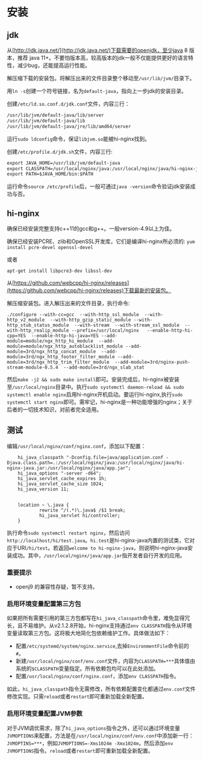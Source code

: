 # 安装

## jdk

从[http://jdk.java.net/](http://jdk.java.net/)下载需要的openjdk，至少java 8 版本，推荐 java 11+。不要怕版本高，较高版本的jdk一般不仅能提供更好的语言特性，减少bug，还能提高运行性能。

解压缩下载的安装包。将解压出来的文件目录整个移动至`/usr/lib/jvm/`目录下。

用`ln -s`创建一个符号链接，名为`default-java`，指向上一步jdk的安装目录。

创建`/etc/ld.so.conf.d/jdk.conf`文件，内容三行：
```txt
/usr/lib/jvm/default-java/lib/server
/usr/lib/jvm/default-java/lib
/usr/lib/jvm/default-java/jre/lib/amd64/server
```

运行`sudo ldconfig`命令，保证`libjvm.so`能被hi-nginx找到。

创建`/etc/profile.d/jdk.sh`文件，内容三行:
```txt
export JAVA_HOME=/usr/lib/jvm/default-java
export CLASSPATH=/usr/local/nginx/java:/usr/local/nginx/java/hi-nginx-java.jar
export PATH=$JAVA_HOME/bin:$PATH
```

运行命令`source /etc/profile`后，一般可通过`java -version`命令验证jdk安装成功与否。 

## hi-nginx


确保已经安装完整支持c++11的gcc和g++。一般version-4.9以上为佳。

确保已经安装PCRE、zlib和OpenSSL开发库，它们是编译hi-nginx所必须的:
`yum install pcre-devel openssl-devel`

或者

`apt-get install libpcre3-dev libssl-dev`


从[https://github.com/webcpp/hi-nginx/releases](https://github.com/webcpp/hi-nginx/releases)下载最新的安装包。

解压缩安装包。进入解压出来的文件目录，执行命令:
```shell
./configure --with-cc=gcc  --with-http_ssl_module  --with-http_v2_module  --with-http_gzip_static_module --with-http_stub_status_module  --with-stream  --with-stream_ssl_module  --with-http_realip_module --prefix=/usr/local/nginx   --enable-http-hi-cpp=YES  --enable-http-hi-java=YES --add-module=module/ngx_http_hi_module  --add-module=module/ngx_http_autoblacklist_module --add-module=3rd/ngx_http_concat_module  --add-module=3rd/ngx_http_footer_filter_module --add-module=3rd/ngx_http_trim_filter_module  --add-module=3rd/nginx-push-stream-module-0.5.4  --add-module=3rd/ngx_slab_stat

```

然后`make -j2 && sudo make install`即可。安装完成后，hi-nginx被安装至`/usr/local/nginx`目录中。执行`sudo systemctl daemon-reload && sudo systemctl enable nginx`启用hi-nginx开机启动。要运行hi-nginx,执行`sudo systemctl start nginx`即可。需牢记，hi-nginx是一种功能增强的nginx；关于后者的一切技术知识，对前者完全适用。


## 测试

编辑`/usr/local/nginx/conf/nginx.conf`，添加以下配置：

```nginx
    hi_java_classpath "-Dconfig.file=java/application.conf -Djava.class.path=.:/usr/local/nginx/java:/usr/local/nginx/java/hi-nginx-java.jar:/usr/local/nginx/java/app.jar";
    hi_java_options "-server -d64";
    hi_java_servlet_cache_expires 1h;
    hi_java_servlet_cache_size 1024;
    hi_java_version 11;


    location ~ \.java {
            rewrite ^/(.*)\.java$ /$1 break;
            hi_java_servlet hi/controller; 
    }

```

执行命令`sudo systemctl restart nginx`，然后访问`http://localhost/hi/test.java`。`hi.test`是hi-nginx-java内置的测试类，它对应于URI`/hi/test`。若返回`welcome to hi-nginx-java`，则说明hi-nginx-java安装成功。其中，`/usr/local/nginx/java/app.jar`指开发者自行开发的应用。

### 重要提示
- openj9 的兼容性存疑，暂不支持。


### 启用环境变量配置第三方包
如果把所有需要引用的第三方包都写在`hi_java_classpath`命令里，难免显得冗长，且不易维护。从v2.1.2.8开始，hi-nginx支持通过`env CLASSPATH`指令从环境变量读取第三方包。这将极大地简化包依赖维护工作。具体做法如下：

- 配置`/etc/systemd/system/nginx.service`,去掉`EnvironmentFile`命令前的`#`。
- 新建`/usr/local/nginx/conf/env.conf`文件，内容为`CLASSPATH=***`具体值由系统的`$CLASSPATH`变量指定。所有依赖包均可以在此处添加。
- 配置`/usr/local/nginx/conf/nginx.conf`，添加`env CLASSPATH`指令。

如此，`hi_java_classpath`指令无需修改，所有依赖配置变化都通过`env.conf`文件修改实现。只需`reload`或者`restart`即可重新加载全新配置。

### 启用环境变量配置JVM参数
对于JVM调优需求，除了`hi_java_options`指令之外，还可以通过环境变量`JVMOPTIONS`来配置，方法是在`/usr/local/nginx/conf/env.conf`中添加新一行：`JVMOPTINS=***`，例如`JVMOPTIONS=-Xms1024m -Xmx1024m`，然后添加`env JVMOPTIONS`指令。`reload`或者`restart`即可重新加载全新配置。
